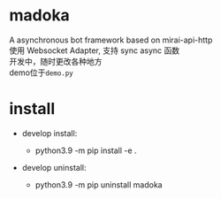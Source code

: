# madoka
A asynchronous bot framework based on mirai-api-http  
使用 Websocket Adapter, 支持 sync async 函数  
开发中，随时更改各种地方  
demo位于`demo.py`  

# install
* develop install:
    * python3.9 -m pip install -e .

* develop uninstall:
    * python3.9 -m pip uninstall madoka